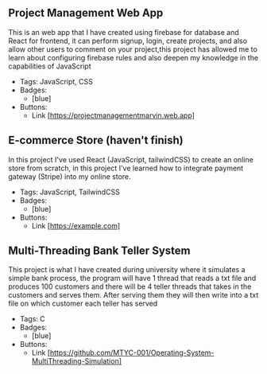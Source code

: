 ## Project Management Web App
This is an web app that I have created using firebase for database and React for frontend, it can perform signup, login, create projects, and also allow other users to comment on your project,this project has allowed me to learn about configuring firebase rules and also deepen my knowledge in the capabilities of JavaScript
- Tags: JavaScript, CSS
- Badges:
  - [blue]
- Buttons:
  - Link [https://projectmanagementmarvin.web.app]

## E-commerce Store (haven't finish)
In this project I've used React (JavaScript, tailwindCSS) to create an online store from scratch, in this project I've learned how to integrate payment gateway (Stripe) into my online store.
- Tags: JavaScript, TailwindCSS
- Badges:
  -  [blue]
- Buttons:
  - Link [https://example.com]

## Multi-Threading Bank Teller System
This project is what I have created during university where it simulates a simple bank process, the program will have 1 thread that reads a txt file and produces 100 customers and there will be 4 teller threads that takes in the customers and serves them. After serving them they will then write into a txt file on which customer each teller has served
- Tags: C 
- Badges:
  -  [blue]
- Buttons:
  - Link [https://github.com/MTYC-001/Operating-System-MultiThreading-Simulation]

